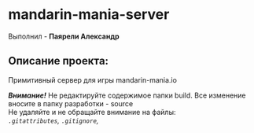 # mandarin-mania-server #
Выполнил - **Паярели Александр**

## Описание проекта:
Примитивный сервер для игры mandarin-mania.io<br/>


___Внимание!___ Не редактируйте содержимое папки build. Все изменение вносите в папку разработки - source<br/>
Не удаляйте и не обращайте внимание на файлы:<br/>
_`.gitattributes`, `.gitignore`,_
